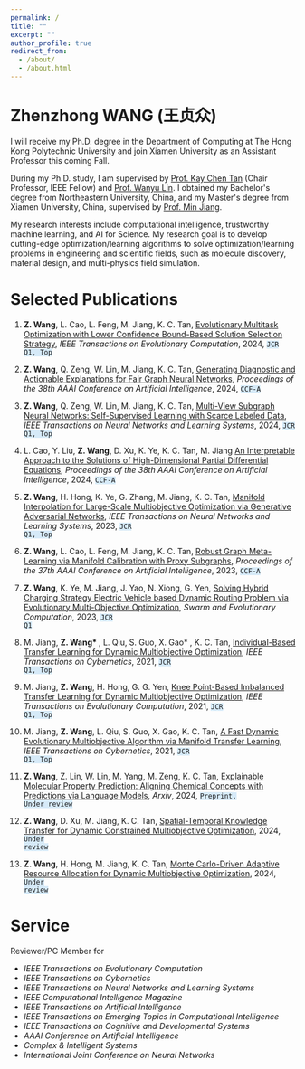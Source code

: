 ```yaml
---
permalink: /
title: ""
excerpt: ""
author_profile: true
redirect_from: 
  - /about/
  - /about.html
---
```



<span class='anchor' id='about-me'></span>

# Zhenzhong WANG (王贞众)

I will receive my Ph.D. degree in the Department of Computing at The Hong Kong Polytechnic University and join Xiamen University as an Assistant Professor this coming Fall. 

During my Ph.D. study, I am supervised by <a href='https://scholar.google.com/citations?user=LFngSp0AAAAJ&hl=zh-CN'>Prof. Kay Chen Tan</a> (Chair Professor, IEEE Fellow) and <a href='https://wanyu-lin.github.io/'>Prof. Wanyu Lin</a>. I obtained my Bachelor's degree from Northeastern University, China, and my Master's degree from Xiamen University, China, supervised by <a href='https://informatics.xmu.edu.cn/info/1385/25029.htm'>Prof. Min Jiang</a>. 


My research interests include computational intelligence, trustworthy machine learning, and AI for Science. My research goal is to develop cutting-edge optimization/learning algorithms to solve optimization/learning problems in engineering and scientific fields, such as molecule discovery, material design, and multi-physics field simulation.

<!-- My research interest includes neural machine translation and computer vision. I have published more than 100 papers at the top international AI conferences with total <a href='https://scholar.google.com/citations?user=DhtAFkwAAAAJ'>google scholar citations <strong><span id='total_cit'>260000+</span></strong></a> (You can also use google scholar badge <a href='https://scholar.google.com/citations?user=DhtAFkwAAAAJ'><img src="https://img.shields.io/endpoint?url={{ url | url_encode }}&logo=Google%20Scholar&labelColor=f6f6f6&color=9cf&style=flat&label=citations"></a>). -->


<!-- # 🔥 News
- *2022.02*: &nbsp;🎉🎉 Lorem ipsum dolor sit amet, consectetur adipiscing elit. Vivamus ornare aliquet ipsum, ac tempus justo dapibus sit amet. 
- *2022.02*: &nbsp;🎉🎉 Lorem ipsum dolor sit amet, consectetur adipiscing elit. Vivamus ornare aliquet ipsum, ac tempus justo dapibus sit amet.  -->

# Selected Publications 

<!-- <div class='paper-box'><div class='paper-box-image'><div><div class="badge">ICRA 2021</div><img src='images/500x300.png' alt="sym" width="100%"></div></div>
<div class='paper-box-text' markdown="1"> -->

1. <strong>Z. Wang</strong>, L. Cao, L. Feng, M. Jiang, K. C. Tan, <a href="https://ieeexplore.ieee.org/abstract/document/10379504"> Evolutionary Multitask Optimization with Lower Confidence Bound-Based Solution Selection Strategy</a>, *IEEE Transactions on Evolutionary Computation*, 2024, <code class="language-plaintext highlighter-rouge" style="background-color:rgba(214, 234, 248,0.98)">JCR Q1, Top</code>

1.  <strong>Z. Wang</strong>, Q. Zeng, W. Lin, M. Jiang, K. C. Tan, <a href="https://ojs.aaai.org/index.php/AAAI/article/view/30168"> Generating Diagnostic and Actionable Explanations for Fair Graph Neural Networks</a>, *Proceedings of the 38th AAAI Conference on Artificial Intelligence*, 2024, <code class="language-plaintext highlighter-rouge" style="background-color:rgba(214, 234, 248,0.98)">CCF-A</code>

1. <strong>Z. Wang</strong>, Q. Zeng, W. Lin, M. Jiang, K. C. Tan, <a href="https://arxiv.org"> Multi-View Subgraph Neural Networks: Self-Supervised Learning with Scarce Labeled Data</a>, *IEEE Transactions on Neural Networks and Learning Systems*, 2024, <code class="language-plaintext highlighter-rouge" style="background-color:rgba(214, 234, 248,0.98)">JCR Q1, Top</code>

1.  L. Cao, Y. Liu, <strong>Z. Wang</strong>, D. Xu, K. Ye, K. C. Tan, M. Jiang <a href="https://ieeexplore.ieee.org/abstract/document/10379504"> An Interpretable Approach to the Solutions of High-Dimensional Partial Differential Equations</a>, *Proceedings of the 38th AAAI Conference on Artificial Intelligence*, 2024, <code class="language-plaintext highlighter-rouge" style="background-color:rgba(214, 234, 248,0.98)">CCF-A</code>

1.  <strong>Z. Wang</strong>, H. Hong, K. Ye, G. Zhang, M. Jiang, K. C. Tan, <a href="https://ieeexplore.ieee.org/abstract/document/9552479"> Manifold Interpolation for Large-Scale Multiobjective Optimization via Generative Adversarial Networks</a>, *IEEE Transactions on Neural Networks and Learning Systems*, 2023, <code class="language-plaintext highlighter-rouge" style="background-color:rgba(214, 234, 248,0.98)">JCR Q1, Top</code>

1.  <strong>Z. Wang</strong>, L. Cao, L. Feng, M. Jiang, K. C. Tan, <a href="https://ojs.aaai.org/index.php/AAAI/article/view/26776"> Robust Graph Meta-Learning via Manifold Calibration with Proxy Subgraphs</a>, *Proceedings of the 37th AAAI Conference on Artificial Intelligence*, 2023, <code class="language-plaintext highlighter-rouge" style="background-color:rgba(214, 234, 248,0.98)">CCF-A</code>

1.  <strong>Z. Wang</strong>, K. Ye, M. Jiang, J. Yao, N. Xiong, G. Yen, <a href="https://www.sciencedirect.com/science/article/pii/S2210650221001371">Solving Hybrid Charging Strategy Electric Vehicle based Dynamic Routing Problem via Evolutionary Multi-Objective Optimization</a>, *Swarm and Evolutionary Computation*, 2023, <code class="language-plaintext highlighter-rouge" style="background-color:rgba(214, 234, 248,0.98)">JCR Q1</code>

1.  M. Jiang, <strong>Z. Wang* </strong>, L. Qiu, S. Guo, X. Gao* , K. C. Tan, <a href="https://ieeexplore.ieee.org/abstract/document/9199822"> Individual-Based Transfer Learning for Dynamic Multiobjective Optimization</a>, *IEEE Transactions on Cybernetics*, 2021, <code class="language-plaintext highlighter-rouge" style="background-color:rgba(214, 234, 248,0.98)">JCR Q1, Top</code>

1.  M. Jiang, <strong>Z. Wang</strong>, H. Hong, G. G. Yen, <a href="https://ieeexplore.ieee.org/abstract/document/9122031"> Knee Point-Based Imbalanced Transfer Learning for Dynamic Multiobjective Optimization</a>, *IEEE Transactions on Evolutionary Computation*, 2021, <code class="language-plaintext highlighter-rouge" style="background-color:rgba(214, 234, 248,0.98)">JCR Q1, Top</code>

1.  M. Jiang, <strong>Z. Wang</strong>, L. Qiu, S. Guo, X. Gao, K. C. Tan, <a href="https://ieeexplore.ieee.org/abstract/document/9097186"> A Fast Dynamic Evolutionary Multiobjective Algorithm via Manifold Transfer Learning</a>, *IEEE Transactions on Cybernetics*, 2021, <code class="language-plaintext highlighter-rouge" style="background-color:rgba(214, 234, 248,0.98)">JCR Q1, Top</code>

1.  <strong>Z. Wang</strong>, Z. Lin, W. Lin, M. Yang, M. Zeng, K. C. Tan, <a href="https://arxiv.org/abs/2405.16041"> Explainable Molecular Property Prediction: Aligning Chemical Concepts with Predictions via Language Models</a>, *Arxiv*, 2024, <code class="language-plaintext highlighter-rouge" style="background-color:rgba(214, 234, 248,0.98)">Preprint, Under review</code>

1.  <strong>Z. Wang</strong>, D. Xu, M. Jiang, K. C. Tan, <a href="https://arxiv.org"> Spatial-Temporal Knowledge Transfer for Dynamic Constrained Multiobjective Optimization</a>, 2024, <code class="language-plaintext highlighter-rouge" style="background-color:rgba(214, 234, 248,0.98)">Under review</code>

1. <strong>Z. Wang</strong>, H. Hong, M. Jiang, K. C. Tan, <a href="https://arxiv.org"> Monte Carlo-Driven Adaptive Resource Allocation for Dynamic Multiobjective Optimization</a>, 2024, <code class="language-plaintext highlighter-rouge" style="background-color:rgba(214, 234, 248,0.98)">Under review</code>


<!-- [**Project**](https://scholar.google.com/citations?view_op=view_citation&hl=zh-CN&user=DhtAFkwAAAAJ&citation_for_view=DhtAFkwAAAAJ:ALROH1vI_8AC) <strong><span class='show_paper_citations' data='DhtAFkwAAAAJ:ALROH1vI_8AC'></span></strong>
- Lorem ipsum dolor sit amet, consectetur adipiscing elit. Vivamus ornare aliquet ipsum, ac tempus justo dapibus sit amet. 
</div>
</div> -->

<!-- - [Lorem ipsum dolor sit amet, consectetur adipiscing elit. Vivamus ornare aliquet ipsum, ac tempus justo dapibus sit amet](https://github.com), A, B, C, **CVPR 2020** -->

# Service

Reviewer/PC Member for
- *IEEE Transactions on Evolutionary Computation*
- *IEEE Transactions on Cybernetics*
- *IEEE Transactions on Neural Networks and Learning Systems*
- *IEEE Computational Intelligence Magazine*
- *IEEE Transactions on Artificial Intelligence*
- *IEEE Transactions on Emerging Topics in Computational Intelligence*
- *IEEE Transactions on Cognitive and Developmental Systems*
- *AAAI Conference on Artificial Intelligence*
- *Complex & Intelligent Systems*
- *International Joint Conference on Neural Networks*



